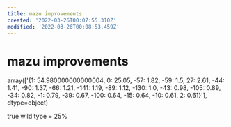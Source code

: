 ```yaml
---
title: mazu improvements
created: '2022-03-26T00:07:55.310Z'
modified: '2022-03-26T00:08:53.459Z'
---
```


# mazu improvements

array(['{1: 54.980000000000004, 0: 25.05, -57: 1.82, -59: 1.5, 27: 2.61, -44: 1.41, -90: 1.37, -66: 1.21, -141: 1.19, -89: 1.12, -130: 1.0, -43: 0.98, -105: 0.89, -34: 0.82, -1: 0.79, -39: 0.67, -100: 0.64, -15: 0.64, -10: 0.61, 2: 0.61}'],
      dtype=object)

true wild type = 25%
